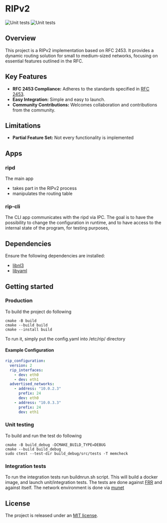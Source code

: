 # RIPv2
![Unit tests](https://github.com/konradkar2/ripv2/actions/workflows/unit_tests.yml/badge.svg)
![Unit tests](https://github.com/konradkar2/ripv2/actions/workflows/docker-image.yml/badge.svg)
## Overview
This project is a RIPv2 implementation based on RFC 2453. It provides a dynamic routing solution for small to medium-sized networks, focusing on essential features outlined in the RFC.

## Key Features
- **RFC 2453 Compliance:** Adheres to the standards specified in [RFC 2453](https://datatracker.ietf.org/doc/rfc2453/).
- **Easy Integration:** Simple and easy to launch.
- **Community Contributions:** Welcomes collaboration and contributions from the community.

## Limitations
- **Partial Feature Set:** Not every functionality is implemented

## Apps
### ripd
The main app
- takes part in the RIPv2 process
- manipulates the routing table
### rip-cli
The CLI app communicates with the ripd via IPC.
The goal is to have the possibility to change the configuration in runtime,
and to have access to the internal state of the program, for testing purposes,

## Dependencies
Ensure the following dependencies are installed:
- [libnl3](https://github.com/thom311/libnl)
- [libyaml](https://github.com/yaml/libyaml)

## Getting started
### Production
To build the project do following
```
cmake -B build
cmake --build build
cmake --install build
```
To run it, simply put the config.yaml into /etc/rip/ directory
#### Example Configuration
```yaml
rip_configuration:
  version: 2
  rip_interfaces: 
    - dev: eth0
    - dev: eth1
  advertised_networks: 
    - address: "10.0.2.3"
      prefix: 24
      dev: eth0
    - address: "10.0.3.3"
      prefix: 24
      dev: eth1
```

### Unit testing
To build and run the test do following
```
cmake -B build_debug -DCMAKE_BUILD_TYPE=DEBUG
cmake --build build_debug
sudo ctest --test-dir build_debug/src/tests -T memcheck
```
### Integration tests
To run the integration tests run buildnrun.sh script. This will build a docker image, and launch unit/integration tests.
The tests are done against [FRR](https://github.com/FRRouting/frr) and against itself. The network environment is done via [munet](https://github.com/LabNConsulting/munet)

## License
The project is released under an [MIT license](https://github.com/konradkar2/ripv2/blob/main/LICENCE).
